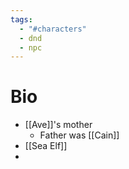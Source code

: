 ```yaml
---
tags:
  - "#characters"
  - dnd
  - npc
---
```

# Bio
- [[Ave]]'s mother
	- Father was [[Cain]]
- [[Sea Elf]]
- 